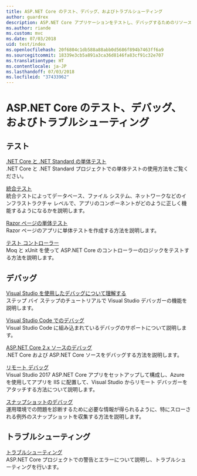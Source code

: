```yaml
---
title: ASP.NET Core のテスト、デバッグ、およびトラブルシューティング
author: guardrex
description: ASP.NET Core アプリケーションをテストし、デバッグするためのリソースのリンク
ms.author: riande
ms.custom: mvc
ms.date: 07/03/2018
uid: test/index
ms.openlocfilehash: 20f6804c1db588a88abb0d5686f894b7463ff6a9
ms.sourcegitcommit: 18339e3cb5a891a3ca36d8146fa83cf91c32e707
ms.translationtype: HT
ms.contentlocale: ja-JP
ms.lasthandoff: 07/03/2018
ms.locfileid: "37433962"
---
```

# <a name="test-debug-and-troubleshoot-in-aspnet-core"></a>ASP.NET Core のテスト、デバッグ、およびトラブルシューティング

## <a name="test"></a>テスト

[.NET Core と .NET Standard の単体テスト](/dotnet/articles/core/testing/)  
.NET Core と .NET Standard プロジェクトでの単体テストの使用方法をご覧ください。

[統合テスト](xref:test/integration-tests)  
統合テストによってデータベース、ファイル システム、ネットワークなどのインフラストラクチャ レベルで、アプリのコンポーネントがどのように正しく機能するようになるかを説明します。

[Razor ページの単体テスト](xref:test/razor-pages-tests)  
Razor ページのアプリに単体テストを作成する方法を説明します。

[テスト コントローラー](xref:mvc/controllers/testing)  
Moq と xUnit を使って ASP.NET Core のコントローラーのロジックをテストする方法を説明します。

## <a name="debug"></a>デバッグ

[Visual Studio を使用したデバッグについて理解する](/visualstudio/debugger/getting-started-with-the-debugger)  
ステップ バイ ステップのチュートリアルで Visual Studio デバッガーの機能を説明します。

[Visual Studio Code でのデバッグ](https://code.visualstudio.com/docs/editor/debugging)  
Visual Studio Code に組み込まれているデバッグのサポートについて説明します。

[ASP.NET Core 2.x ソースのデバッグ](https://github.com/aspnet/Docs/issues/4155)  
.NET Core および ASP.NET Core ソースをデバッグする方法を説明します。

[リモート デバッグ](/visualstudio/debugger/remote-debugging-azure)  
Visual Studio 2017 ASP.NET Core アプリをセットアップして構成し、Azure を使用してアプリを IIS に配置して、Visual Studio からリモート デバッガーをアタッチする方法について説明します。

[スナップショットのデバッグ](/azure/application-insights/app-insights-snapshot-debugger)  
運用環境での問題を診断するために必要な情報が得られるように、特にスローされる例外のスナップショットを収集する方法を説明します。

## <a name="troubleshoot"></a>トラブルシューティング

[トラブルシューティング](xref:test/troubleshoot)  
ASP.NET Core プロジェクトでの警告とエラーについて説明し、トラブルシューティングを行います。
